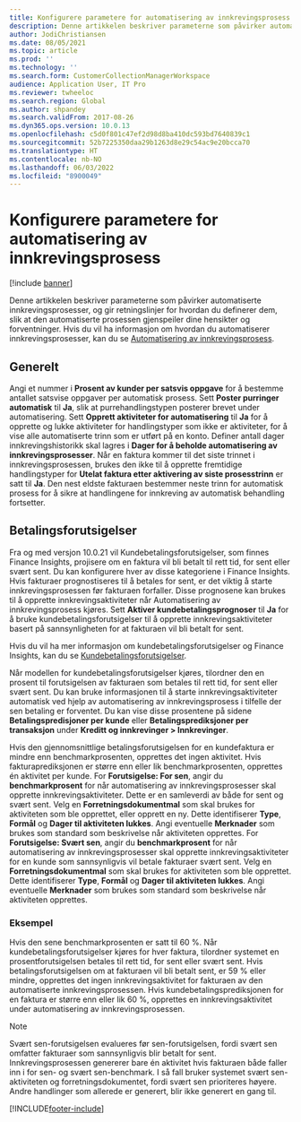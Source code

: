```yaml
---
title: Konfigurere parametere for automatisering av innkrevingsprosess
description: Denne artikkelen beskriver parameterne som påvirker automatiserte innkrevingsprosesser, og gir retningslinjer for hvordan du definerer dem, slik at den automatiserte prosessen gjenspeiler dine hensikter og forventninger.
author: JodiChristiansen
ms.date: 08/05/2021
ms.topic: article
ms.prod: ''
ms.technology: ''
ms.search.form: CustomerCollectionManagerWorkspace
audience: Application User, IT Pro
ms.reviewer: twheeloc
ms.search.region: Global
ms.author: shpandey
ms.search.validFrom: 2017-08-26
ms.dyn365.ops.version: 10.0.13
ms.openlocfilehash: c5d0f801c47ef2d98d8ba410dc593bd7640839c1
ms.sourcegitcommit: 52b7225350daa29b1263d8e29c54ac9e20bcca70
ms.translationtype: HT
ms.contentlocale: nb-NO
ms.lasthandoff: 06/03/2022
ms.locfileid: "8900049"
---
```

# <a name="configure-parameters-for-collection-process-automation"></a>Konfigurere parametere for automatisering av innkrevingsprosess

[!include [banner](../includes/banner.md)]

Denne artikkelen beskriver parameterne som påvirker automatiserte innkrevingsprosesser, og gir retningslinjer for hvordan du definerer dem, slik at den automatiserte prosessen gjenspeiler dine hensikter og forventninger. Hvis du vil ha informasjon om hvordan du automatiserer innkrevingsprosesser, kan du se [Automatisering av innkrevingsprosess](collections-process-automate.md).

## <a name="general"></a>Generelt
Angi et nummer i **Prosent av kunder per satsvis oppgave** for å bestemme antallet satsvise oppgaver per automatisk prosess. Sett **Poster purringer automatisk** til **Ja**, slik at purrehandlingstypen posterer brevet under automatisering. Sett **Opprett aktiviteter for automatisering** til **Ja** for å opprette og lukke aktiviteter for handlingstyper som ikke er aktiviteter, for å vise alle automatiserte trinn som er utført på en konto. Definer antall dager innkrevingshistorikk skal lagres i **Dager for å beholde automatisering av innkrevingsprosesser**. Når en faktura kommer til det siste trinnet i innkrevingsprosessen, brukes den ikke til å opprette fremtidige handlingstyper for **Utelat faktura etter aktivering av siste prosesstrinn** er satt til **Ja**. Den nest eldste fakturaen bestemmer neste trinn for automatisk prosess for å sikre at handlingene for innkreving av automatisk behandling fortsetter. 

## <a name="payment-predictions"></a>Betalingsforutsigelser
Fra og med versjon 10.0.21 vil Kundebetalingsforutsigelser, som finnes Finance Insights, projisere om en faktura vil bli betalt til rett tid, for sent eller svært sent. Du kan konfigurere hver av disse kategoriene i Finance Insights. Hvis fakturaer prognostiseres til å betales for sent, er det viktig å starte innkrevingsprosessen før fakturaen forfaller. Disse prognosene kan brukes til å opprette innkrevingsaktiviteter når Automatisering av innkrevingsprosess kjøres. Sett **Aktiver kundebetalingsprognoser** til **Ja** for å bruke kundebetalingsforutsigelser til å opprette innkrevingsaktiviteter basert på sannsynligheten for at fakturaen vil bli betalt for sent. 

Hvis du vil ha mer informasjon om kundebetalingsforutsigelser og Finance Insights, kan du se [Kundebetalingsforutsigelser](payment-insights-overview.md).

Når modellen for kundebetalingsforutsigelser kjøres, tilordner den en prosent til forutsigelsen av fakturaen som betales til rett tid, for sent eller svært sent. Du kan bruke informasjonen til å starte innkrevingsaktiviteter automatisk ved hjelp av automatisering av innkrevingsprosess i tilfelle der sen betaling er forventet. Du kan vise disse prosentene på sidene **Betalingspredisjoner per kunde** eller **Betalingsprediksjoner per transaksjon** under **Kreditt og innkrevinger > Innkrevinger**. 

Hvis den gjennomsnittlige betalingsforutsigelsen for en kundefaktura er mindre enn benchmarkprosenten, opprettes det ingen aktivitet. Hvis fakturaprediksjonen er større enn eller lik benchmarkprosenten, opprettes én aktivitet per kunde. For **Forutsigelse: For sen**, angir du **benchmarkprosent** for når automatisering av innkrevingsprosesser skal opprette innkrevingsaktiviteter. Dette er en samleverdi av både for sent og svært sent. Velg en **Forretningsdokumentmal** som skal brukes for aktiviteten som ble opprettet, eller opprett en ny. Dette identifiserer **Type**, **Formål** og **Dager til aktiviteten lukkes**. Angi eventuelle **Merknader** som brukes som standard som beskrivelse når aktiviteten opprettes. For **Forutsigelse: Svært sen**, angir du **benchmarkprosent** for når automatisering av innkrevingsprosesser skal opprette innkrevingsaktiviteter for en kunde som sannsynligvis vil betale fakturaer svært sent. Velg en **Forretningsdokumentmal** som skal brukes for aktiviteten som ble opprettet. Dette identifiserer **Type**, **Formål** og **Dager til aktiviteten lukkes**. Angi eventuelle **Merknader** som brukes som standard som beskrivelse når aktiviteten opprettes. 

### <a name="example"></a>Eksempel
Hvis den sene benchmarkprosenten er satt til 60 %. Når kundebetalingsforutsigelser kjøres for hver faktura, tilordner systemet en prosentforutsigelsen betales til rett tid, for sent eller svært sent. Hvis betalingsforutsigelsen om at fakturaen vil bli betalt sent, er 59 % eller mindre, opprettes det ingen innkrevingsaktivitet for fakturaen av den automatiserte innkrevingsprosessen. Hvis kundebetalingsprediksjonen for en faktura er større enn eller lik 60 %, opprettes en innkrevingsaktivitet under automatisering av innkrevingsprosessen. 

> [!NOTE]
> Svært sen-forutsigelsen evalueres før sen-forutsigelsen, fordi svært sen omfatter fakturaer som sannsynligvis blir betalt for sent. Innkrevingsprosessen genererer bare én aktivitet hvis fakturaen både faller inn i for sen- og svært sen-benchmark. I så fall bruker systemet svært sen-aktiviteten og forretningsdokumentet, fordi svært sen prioriteres høyere. Andre handlinger som allerede er generert, blir ikke generert en gang til.

[!INCLUDE[footer-include](../../includes/footer-banner.md)]
